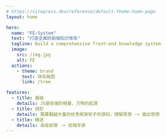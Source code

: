 ```yaml
---
# https://vitepress.dev/reference/default-theme-home-page
layout: home

hero:
  name: "FE-System"
  text: "打造全面的前端知识体系"
  tagline: Build a comprehensive front-end knowledge system
  image:
    src: /img.jpg
    alt: FE
  actions:
    - theme: brand
      text: 体系脑图
      link: /tree

features:
  - title: 基础
    details: JS是前端的根基，万物的起源
  - title: 进阶
    details: 需要翻越大量的优秀框架轮子的源码，理解思想 -> 输出思想
  - title: 精进
    details: 高级前端 -> 前端专家
---
```

